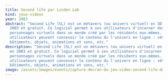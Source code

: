 ```yaml
---
title: Second life par Linden Lab
kind: jeux-videos
year: 2003
abstract: "Second Life (SL) est un métavers (ou univers virtuel) en 3D sorti en
  2003 et gratuit. Ce logiciel permet à ses utilisateurs d'incarner des
  personnages virtuels dans un monde créé par les résidents eux-mêmes. Les
  utilisateurs peuvent concevoir le contenu du l'univers en ligne : vêtements,
  bâtiments, objets, animations et sons, etc."
description: "Second Life (SL) est un métavers (ou univers virtuel) en 3D sorti
  en 2003 et gratuit. Ce logiciel permet à ses utilisateurs d'incarner des
  personnages virtuels dans un monde créé par les résidents eux-mêmes. Les
  utilisateurs peuvent concevoir le contenu du l'univers en ligne : vêtements,
  bâtiments, objets, animations et sons, etc."
image: /assets/images/events/capture-decran-du-jeu-video-second-life-de-linden-lab-ces-applications-sociales.png
---
```

